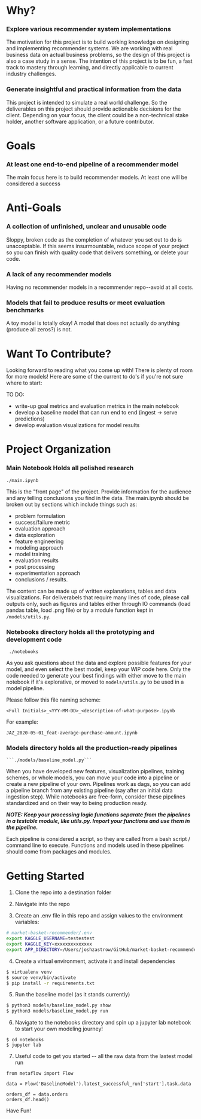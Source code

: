 # Why?
### Explore various recommender system implementations
The motivation for this project is to build working knowledge on designing and implementing recommender systems. We are working with real business data on actual business problems, so the design of this project is also a case study in a sense. The intention of this project is to be fun, a fast track to mastery through learning, and directly applicable to current industry challenges.


### Generate insightful and practical information from the data
This project is intended to simulate a real world challenge. So the deliverables on this project should provide actionable decisions for the client. Depending on your focus, the client could be a non-technical stake holder, another software application, or a future contributor. 


# Goals
### At least one end-to-end pipeline of a recommender model
The main focus here is to build recommender models. At least one will be considered a success

# Anti-Goals
### A collection of unfinished, unclear and unusable code
Sloppy, broken code as the completion of whatever you set out to do is unacceptable. If this seems insurmountable, reduce scope of your project so you can finish with quality code that delivers something, or delete your code.

### A lack of any recommender models
Having no recommender models in a recommender repo--avoid at all costs.

### Models that fail to produce results or meet evaluation benchmarks
A toy model is totally okay! A model that does not actually do anything (produce all zeros?) is not.

# Want To Contribute?
Looking forward to reading what you come up with! There is plenty of room for more models! Here are some of the current to do's if you're not sure where to start:

TO DO:
- write-up goal metrics and evaluation metrics in the main notebook
- develop a baseline model that can run end to end (ingest -> serve predictions)
- develop evaluation visualizations for model results


# Project Organization

### Main Notebook Holds all polished research

```./main.ipynb```

This is the "front page" of the project. Provide information for the audience and any telling conclusions you find in the data. The main.ipynb should be broken out by sections which include things such as:

- problem formulation
- success/failure metric
- evaluation approach
- data exploration
- feature engineering
- modeling approach
- model training
- evaluation results
- post processing
- experimentation approach
- conclusions / results. 

The content can be made up of written explanations, tables and data visualizations. For deliverabels that require many lines of code, please call outputs only, such as figures and tables either through IO commands (load pandas table, load .png file) or by a module function kept in `/models/utils.py`.

### Notebooks directory holds all the prototyping and development code

``` ./notebooks```

As you ask questions about the data and explore possible features for your model, and even select the best model, keep your WIP code here. Only the code needed to generate your best findings with either move to the main notebook if it's explorative, or moved to `models/utils.py` to be used in a model pipeline.

Please follow this file naming scheme:

```<Full Initials>_<YYY-MM-DD>_<description-of-what-purpose>.ipynb```

For example:

```JAZ_2020-05-01_feat-average-purchase-amount.ipynb```

### Models directory holds all the production-ready pipelines
    
    ```./models/baseline_model.py```
    
When you have developed new features, visualization pipelines, training schemes, or whole models, you can move your code into a pipeline or create a new pipeline of your own. Pipelines work as dags, so you can add a pipeline branch from any existing pipeline (say after an initial data ingestion step). While notebooks are free-form, consider these pipelines standardized and on their way to being production ready. 

**_NOTE: Keep your processing logic functions separate from the pipelines in a testable module, like utils.py. Import your functions and use them in the pipeline._**

Each pipeline is considered a script, so they are called from a bash script / command line to execute. Functions and models used in these pipelines should come from packages and modules. 

# Getting Started

1) Clone the repo into a destination folder
2) Navigate into the repo

3) Create an .env file in this repo and assign values to the environment variables:

```sh
# market-basket-recommender/.env
export KAGGLE_USERNAME=testestest
export KAGGLE_KEY=xxxxxxxxxxxxxx
export APP_DIRECTORY=/Users/joshzastrow/GitHub/market-basket-recommender

```

4) Create a virtual environment, activate it and install dependencies

```sh
$ virtualenv venv
$ source venv/bin/activate
$ pip install -r requirements.txt

```

5) Run the baseline model (as it stands currently)


```sh
$ python3 models/baseline_model.py show
$ python3 models/baseline_model.py run

```

6) Navigate to the notebooks directory and spin up a jupyter lab notebook to start your own modeling journey!


```
$ cd notebooks
$ jupyter lab

```

7) Useful code to get you started -- all the raw data from the lastest model run

```
from metaflow import Flow

data = Flow('BaselineModel').latest_successful_run['start'].task.data

orders_df = data.orders
orders_df.head()
```

Have Fun!
